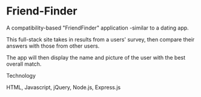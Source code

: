 # Friend-Finder

A compatibility-based "FriendFinder" application -similar to a dating app.

This full-stack site takes in results from a users' survey,
then compare their answers with those from other users. 

The app will then display the name and picture of the user with the best overall match.

Technology

HTML,
Javascript,
jQuery,
Node.js,
Express.js
